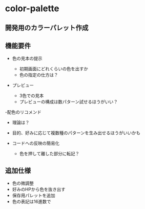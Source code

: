 # color-palette
## 開発用のカラーパレット作成

## 機能要件
- 色の見本の提示
  - 初期画面にどれくらいの色を出すか
  - 色の指定の仕方は？


- プレビュー
  - 3色での見本
  - プレビューの構成は数パターン試せるほうがいい？

-配色のリコメンド
  - 理論は？
  - 目的、好みに応じて複数種のパターンを生み出せるほうがいいかも

- コードへの反映の簡易化
  - 色を押して離した部分に転記？

## 追加仕様
- 色の微調整
- 好みのHPから色を抜き出す
- 保存用パレットを追加
- 色の表記は16進数で
